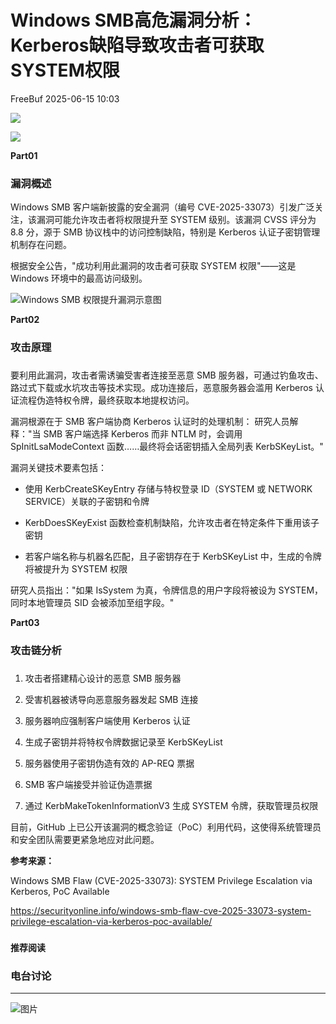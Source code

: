 #  Windows SMB高危漏洞分析：Kerberos缺陷导致攻击者可获取SYSTEM权限  
 FreeBuf   2025-06-15 10:03  
  
![](https://mmbiz.qpic.cn/mmbiz_gif/qq5rfBadR38jUokdlWSNlAjmEsO1rzv3srXShFRuTKBGDwkj4gvYy34iajd6zQiaKl77Wsy9mjC0xBCRg0YgDIWg/640?wx_fmt=gif "")  
  
  
![](https://mmbiz.qpic.cn/mmbiz_jpg/qq5rfBadR381bjehnibWmYSicwgoWLKLWbLLnuuTX7OaJFXPjnGP52OCExaFcJQ3w1utCJJUs6neNFEootIpTt0w/640?wx_fmt=jpeg&from=appmsg "")  
  
  
**Part01**  
### 漏洞概述  
  
  
Windows SMB 客户端新披露的安全漏洞（编号 CVE-2025-33073）引发广泛关注，该漏洞可能允许攻击者将权限提升至 SYSTEM 级别。该漏洞 CVSS 评分为 8.8 分，源于 SMB 协议栈中的访问控制缺陷，特别是 Kerberos 认证子密钥管理机制存在问题。  
  
  
根据安全公告，"成功利用此漏洞的攻击者可获取 SYSTEM 权限"——这是 Windows 环境中的最高访问级别。  
  
  
![Windows SMB 权限提升漏洞示意图](https://mmbiz.qpic.cn/mmbiz_jpg/qq5rfBadR381bjehnibWmYSicwgoWLKLWbp7rSib9tWiankEIagDxxyQJMNxlOMVaZRIUKSL3qpaqZZoVu7ibaoFibvw/640?wx_fmt=jpeg&from=appmsg "")  
  
  
**Part02**  
### 攻击原理  
###   
  
要利用此漏洞，攻击者需诱骗受害者连接至恶意 SMB 服务器，可通过钓鱼攻击、路过式下载或水坑攻击等技术实现。成功连接后，恶意服务器会滥用 Kerberos 认证流程伪造特权令牌，最终获取本地提权访问。  
  
  
漏洞根源在于 SMB 客户端协商 Kerberos 认证时的处理机制： 研究人员解释："当 SMB 客户端选择 Kerberos 而非 NTLM 时，会调用 SpInitLsaModeContext 函数……最终将会话密钥插入全局列表 KerbSKeyList。"  
  
  
漏洞关键技术要素包括：  
- 使用 KerbCreateSKeyEntry 存储与特权登录 ID（SYSTEM 或 NETWORK SERVICE）关联的子密钥和令牌  
  
- KerbDoesSKeyExist 函数检查机制缺陷，允许攻击者在特定条件下重用该子密钥  
  
- 若客户端名称与机器名匹配，且子密钥存在于 KerbSKeyList 中，生成的令牌将被提升为 SYSTEM 权限  
  
  
研究人员指出："如果 IsSystem 为真，令牌信息的用户字段将被设为 SYSTEM，同时本地管理员 SID 会被添加至组字段。"  
  
  
**Part03**  
### 攻击链分析  
###   
1. 攻击者搭建精心设计的恶意 SMB 服务器  
  
1. 受害机器被诱导向恶意服务器发起 SMB 连接  
  
1. 服务器响应强制客户端使用 Kerberos 认证  
  
1. 生成子密钥并将特权令牌数据记录至 KerbSKeyList  
  
1. 服务器使用子密钥伪造有效的 AP-REQ 票据  
  
1. SMB 客户端接受并验证伪造票据  
  
1. 通过 KerbMakeTokenInformationV3 生成 SYSTEM 令牌，获取管理员权限  
  
目前，GitHub 上已公开该漏洞的概念验证（PoC）利用代码，这使得系统管理员和安全团队需要更紧急地应对此问题。  
  
  
**参考来源：**  
  
Windows SMB Flaw (CVE-2025-33073): SYSTEM Privilege Escalation via Kerberos, PoC Available  
  
https://securityonline.info/windows-smb-flaw-cve-2025-33073-system-privilege-escalation-via-kerberos-poc-available/  
  
  
###   
###   
###   
  
**推荐阅读**  
  
[](https://mp.weixin.qq.com/s?__biz=MjM5NjA0NjgyMA==&mid=2651322946&idx=1&sn=c9cbbd848459bfe0a36fa121ff364ad0&scene=21#wechat_redirect)  
  
### 电台讨论  
  
****  
  
  
  
![图片](https://mmbiz.qpic.cn/mmbiz_gif/qq5rfBadR3icF8RMnJbsqatMibR6OicVrUDaz0fyxNtBDpPlLfibJZILzHQcwaKkb4ia57xAShIJfQ54HjOG1oPXBew/640?wx_fmt=gif&wxfrom=5&wx_lazy=1&tp=webp "")  
  
